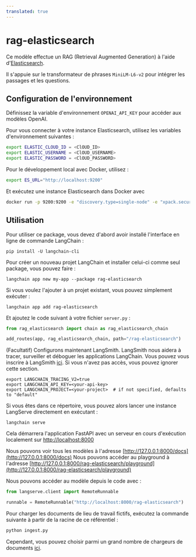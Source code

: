 ```yaml
---
translated: true
---
```


# rag-elasticsearch

Ce modèle effectue un RAG (Retrieval Augmented Generation) à l'aide d'[Elasticsearch](https://python.langchain.com/docs/integrations/vectorstores/elasticsearch).

Il s'appuie sur le transformateur de phrases `MiniLM-L6-v2` pour intégrer les passages et les questions.

## Configuration de l'environnement

Définissez la variable d'environnement `OPENAI_API_KEY` pour accéder aux modèles OpenAI.

Pour vous connecter à votre instance Elasticsearch, utilisez les variables d'environnement suivantes :

```bash
export ELASTIC_CLOUD_ID = <ClOUD_ID>
export ELASTIC_USERNAME = <ClOUD_USERNAME>
export ELASTIC_PASSWORD = <ClOUD_PASSWORD>
```

Pour le développement local avec Docker, utilisez :

```bash
export ES_URL="http://localhost:9200"
```

Et exécutez une instance Elasticsearch dans Docker avec

```bash
docker run -p 9200:9200 -e "discovery.type=single-node" -e "xpack.security.enabled=false" -e "xpack.security.http.ssl.enabled=false" docker.elastic.co/elasticsearch/elasticsearch:8.9.0
```

## Utilisation

Pour utiliser ce package, vous devez d'abord avoir installé l'interface en ligne de commande LangChain :

```shell
pip install -U langchain-cli
```

Pour créer un nouveau projet LangChain et installer celui-ci comme seul package, vous pouvez faire :

```shell
langchain app new my-app --package rag-elasticsearch
```

Si vous voulez l'ajouter à un projet existant, vous pouvez simplement exécuter :

```shell
langchain app add rag-elasticsearch
```

Et ajoutez le code suivant à votre fichier `server.py` :

```python
from rag_elasticsearch import chain as rag_elasticsearch_chain

add_routes(app, rag_elasticsearch_chain, path="/rag-elasticsearch")
```

(Facultatif) Configurons maintenant LangSmith.
LangSmith nous aidera à tracer, surveiller et déboguer les applications LangChain.
Vous pouvez vous inscrire à LangSmith [ici](https://smith.langchain.com/).
Si vous n'avez pas accès, vous pouvez ignorer cette section.

```shell
export LANGCHAIN_TRACING_V2=true
export LANGCHAIN_API_KEY=<your-api-key>
export LANGCHAIN_PROJECT=<your-project>  # if not specified, defaults to "default"
```

Si vous êtes dans ce répertoire, vous pouvez alors lancer une instance LangServe directement en exécutant :

```shell
langchain serve
```

Cela démarrera l'application FastAPI avec un serveur en cours d'exécution localement sur
[http://localhost:8000](http://localhost:8000)

Nous pouvons voir tous les modèles à l'adresse [http://127.0.0.1:8000/docs](http://127.0.0.1:8000/docs)
Nous pouvons accéder au playground à l'adresse [http://127.0.0.1:8000/rag-elasticsearch/playground](http://127.0.0.1:8000/rag-elasticsearch/playground)

Nous pouvons accéder au modèle depuis le code avec :

```python
from langserve.client import RemoteRunnable

runnable = RemoteRunnable("http://localhost:8000/rag-elasticsearch")
```

Pour charger les documents de lieu de travail fictifs, exécutez la commande suivante à partir de la racine de ce référentiel :

```bash
python ingest.py
```

Cependant, vous pouvez choisir parmi un grand nombre de chargeurs de documents [ici](https://python.langchain.com/docs/integrations/document_loaders).
